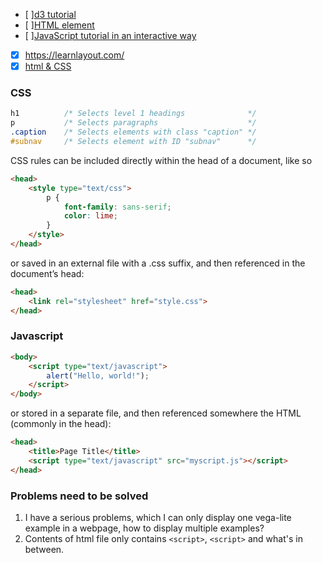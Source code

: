 * [ ][d3 tutorial](https://alignedleft.com/tutorials/d3/fundamentals)
* [ ][HTML element](https://en.wikipedia.org/wiki/HTML_element)
* [ ][JavaScript tutorial in an interactive way ](https://beta.observablehq.com/playground)
* [x] https://learnlayout.com/
* [x] [html & CSS](https://learn.shayhowe.com/html-css)

### CSS
```css
h1          /* Selects level 1 headings              */
p           /* Selects paragraphs                    */
.caption    /* Selects elements with class "caption" */
#subnav     /* Selects element with ID "subnav"      */
```

CSS rules can be included directly within the head of a document, like so
```html
<head>
    <style type="text/css">
        p {
            font-family: sans-serif;
            color: lime;
        }
    </style>
</head>
```
or saved in an external file with a .css suffix, and then referenced in the document’s head:
```html
<head>
    <link rel="stylesheet" href="style.css">
</head>
```
### Javascript

```html
<body>
    <script type="text/javascript">
        alert("Hello, world!");
    </script>
</body>
```
or stored in a separate file, and then referenced somewhere the HTML (commonly in the head):

```html
<head>
    <title>Page Title</title>
    <script type="text/javascript" src="myscript.js"></script>
</head>
```

### Problems need to be solved
1. I have a serious problems, which I can only display one vega-lite example in a webpage, how to display multiple examples?
2. Contents of html file only contains `<script>`, `<script>` and what's in between.
